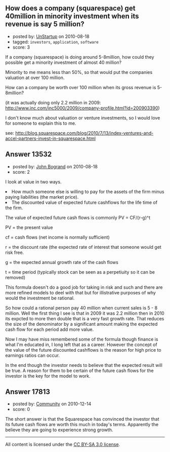 ## How does a company (squarespace) get 40million in minority investment when its revenue is say 5 million?

- posted by: [UnStartup](https://stackexchange.com/users/-1/2189-unstartup) on 2010-08-18
- tagged: `investors`, `application`, `software`
- score: 3

If a company (squarespace) is doing around 5-8million, how could they possible get a minority investment of almost 40 million?

Minority to me means less than 50%, so that would put the companies valuation at over 100 million.

How can a company be worth over 100 million when its gross revenue is 5-8million?

(it was actually doing only 2.2 million in 2009: http://www.inc.com/inc5000/2009/company-profile.html?id=200903390)


I don't know much about valuation or venture investments, so I would love for someone to explain this to me.

see: http://blog.squarespace.com/blog/2010/7/13/index-ventures-and-accel-partners-invest-in-squarespace.html


## Answer 13532

- posted by: [John Bogrand](https://stackexchange.com/users/-1/3577-john-bogrand) on 2010-08-18
- score: 2

I look at value in two ways.

<li> How much someone else is willing to pay for the assets of the firm minus paying liabilities (the market price).

<li> The discounted value of expected future cashflows for the life time of the firm.

The value of expected future cash flows is commonly PV = CF/(r-g)^t

PV = the present value

cf = cash flows (net income is normally sufficient)

r = the discount rate (the expected rate of interest that someone would get risk free.

g = the expected annual growth rate of the cash flows

t = time period (typically stock can be seen as a perpetiuity so it can be removed)

This formula doesn't do a good job for taking in risk and such and there are more refined models to deel with that but for illistrative purposes of why would the investment be rational.

So how could a rational person pay 40 million when current sales is 5 - 8 million.  Well the first thing I see is that in 2009 it was 2.2 million then in 2010 its expcted to more then double that is a very fast growth rate.  That reduces the size of the denominator by a significant amount making the expected cash flow for each period add more value.

Now I may have miss remembered some of the formula though finance is what I'm educated in, I long left that as a career. However the concept of the value of the future discounted cashflows is the reason for high price to earnings ratios can occur.  

In the end though the investor needs to believe that the expected result will be true.  A reason for them to be certain of the future cash flows for the investor is the key for the model to work.  


## Answer 17813

- posted by: [Community](https://stackexchange.com/users/-1/-1-community) on 2010-12-14
- score: 0

The short answer is that the Squarespace has convinced the investor that its future cash flows are worth this much in today's terms. Apparently the believe they are going to experience strong growth.



---

All content is licensed under the [CC BY-SA 3.0 license](https://creativecommons.org/licenses/by-sa/3.0/).
